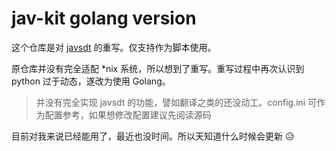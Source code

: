 # jav-kit golang version
这个仓库是对 [javsdt](https://github.com/junerain123/javsdt) 的重写。仅支持作为脚本使用。

原仓库并没有完全适配 *nix 系统，所以想到了重写。重写过程中再次认识到 python 过于动态，遂改为使用 Golang。

>并没有完全实现 javsdt 的功能，譬如翻译之类的还没动工。config.ini 可作为配置参考，如果想修改配置建议先阅读源码


目前对我来说已经能用了，最近也没时间。所以天知道什么时候会更新 :disappointed_relieved: